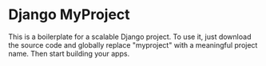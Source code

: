 # Django MyProject

This is a boilerplate for a scalable Django project. To use it, just download the source code and globally replace "myproject" with a meaningful project name. Then start building your apps.